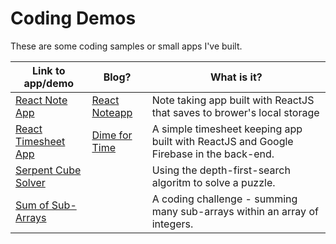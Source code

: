 # Coding Demos

These are some coding samples or small apps I've built.

| Link to app/demo | Blog? | What is it? |
| ---- | ---- | ---- |
| [React Note App](/demo-builds/react-noteapp/index.html) |  [React Noteapp](/blog/react-noteapp) |Note taking app built with ReactJS that saves to brower's local storage|
| [React Timesheet App](https://timesheet.vivekr.app) | [Dime for Time](/blog/dime-for-time) |A simple timesheet keeping app built with ReactJS and Google Firebase in the back-end.|
| [Serpent Cube Solver](https://www.vivekr.app/demo/serpent-cube-solver.html) |   | Using the depth-first-search algoritm to solve a puzzle. |
| [Sum of Sub-Arrays](https://www.vivekr.app/demo/subarray-sum.html) |   | A coding challenge - summing many sub-arrays within an array of integers. |